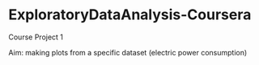 # ExploratoryDataAnalysis-Coursera

Course Project 1

Aim: making plots from a specific dataset (electric power consumption)
